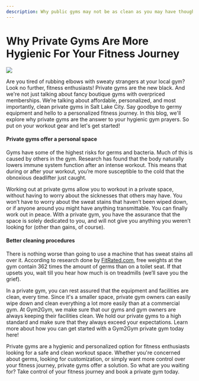 ```yaml
---
description: Why public gyms may not be as clean as you may have thought...
---
```


# Why Private Gyms Are More Hygienic For Your Fitness Journey

![](https://3134664324-files.gitbook.io/\~/files/v0/b/gitbook-x-prod.appspot.com/o/spaces%2FvvLv2WOJ6NR58qdXqSXM%2Fuploads%2FtE8boDBAvR60Hre4J3sx%2Frsz\_jonathan-borba-lrqptqs7nqq-unsplash.jpeg?alt=media\&token=e2e51cb5-e44c-4068-85a2-c6e081f6d195)

Are you tired of rubbing elbows with sweaty strangers at your local gym? Look no further, fitness enthusiasts! Private gyms are the new black. And we're not just talking about fancy boutique gyms with overpriced memberships. We’re talking about affordable, personalized, and most importantly, clean private gyms in Salt Lake City. Say goodbye to germy equipment and hello to a personalized fitness journey. In this blog, we'll explore why private gyms are the answer to your hygienic gym prayers. So put on your workout gear and let's get started!

#### Private gyms offer a personal space <a href="#private-gyms-offer-a-personal-space" id="private-gyms-offer-a-personal-space"></a>

Gyms have some of the highest risks for germs and bacteria. Much of this is caused by others in the gym. Research has found that the body naturally lowers immune system function after an intense workout. This means that during or after your workout, you’re more susceptible to the cold that the obnoxious deadlifter just caught.

Working out at private gyms allow you to workout in a private space, without having to worry about the sicknesses that others may have. You won’t have to worry about the sweat stains that haven’t been wiped down, or if anyone around you might have anything transmittable. You can finally work out in peace. With a private gym, you have the assurance that the space is solely dedicated to you, and will not give you anything you weren’t looking for (other than gains, of course).

#### Better cleaning procedures <a href="#better-cleaning-procedures" id="better-cleaning-procedures"></a>

There is nothing worse than going to use a machine that has sweat stains all over it. According to research done by [FitRated.com](https://www.fitrated.com/resources/examining-gym-cleanliness/), free weights at the gym contain 362 times the amount of germs than on a toilet seat. If that upsets you, wait till you hear how much is on treadmills (we’ll save you the grief).

In a private gym, you can rest assured that the equipment and facilities are clean, every time. Since it's a smaller space, private gym owners can easily wipe down and clean everything a lot more easily than at a commercial gym. At Gym2Gym, we make sure that our gyms and gym owners are always keeping their facilities clean. We hold our private gyms to a high standard and make sure that they always exceed your expectations. Learn more about how you can get started with a Gym2Gym private gym today here!

Private gyms are a hygienic and personalized option for fitness enthusiasts looking for a safe and clean workout space. Whether you're concerned about germs, looking for customization, or simply want more control over your fitness journey, private gyms offer a solution. So what are you waiting for? Take control of your fitness journey and book a private gym today.
